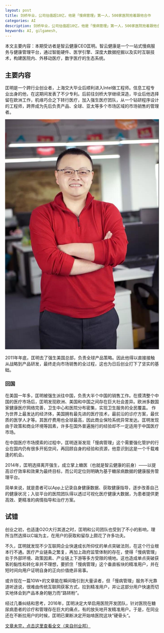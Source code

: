 ```yaml
---
layout: post
title: 剑桥毕业，公司估值超10亿，他是「慢病管理」第一人，500家医院抢着跟他合作
categories: AI
description: 剑桥毕业，公司估值超10亿，他是「慢病管理」第一人，500家医院抢着跟他合作
keywords: AI, gilgamesh,
---
```


本文主要内容：本期受访者是智云健康CEO匡明。智云健康是一个一站式慢病服务与健康管理平台，通过智能硬件、医学引擎、深度大数据挖掘以及实时互联技术，构建医院内、外移动医疗，数字医疗的生态系统。

<!-- more -->

## 主要内容

匡明是一个跨行业创业者，上海交大毕业后顺利进入Intel做工程师。信息工程专业出身的他，在这期间发表了不少专利。后前往剑桥大学继续深造，毕业后他选择留在欧洲工作，机缘巧合之下转行医疗，加入强生医疗团队，从一个钻研程序设计的工程师，跨界成为先后负责产品、全球、亚太等多个市场区域的市场销售的管理者。

![images](/images/AI/2018-3-11-kuangming.jpg)

2011年年底，匡明去了强生美国总部，负责全球产品策略。因此他得以直接接触从战略到产品研发，最终走向市场销售的全过程，这也为日后创业打下了坚实的基础。

### 回国

在美国一年多，匡明被强生派往中国，负责大半个中国的销售工作。在摸清整个中国的医疗市场后，匡明发现欧洲、美国和中国之间存在巨大社会差异。欧洲多数国家健康医疗网络完善，卫生中心和医院分布密集，实现卫生服务的全民覆盖。
作为世界上最发达的经济体，美国拥有最先进的医疗技术，最前沿的诊疗方案，最优质的医学人才等。其医疗费用也全球最高，因此商业保险系统异常发达。匡明发现由于政策和商业环境等因素，许多在国外普遍施行的经验却不一定适用于中国医疗市场。
 
在中国医疗市场摸索的过程中，匡明逐渐发现「慢病管理」这个需要强化管护的行业在国内仍有很多开拓空间，再回顾自身的经验和资源，他意识到这是一个千载难逢的机会。

2014年，匡明选择离开强生，成立掌上糖医（也就是智云健康的前身）——以提高诊疗效率和效果为最终目标，而公司定位则明确为基于糖尿病数据的健康服务管理平台。

简单来说，就是患者可以App上记录自身健康数据、获取健康指导，逐步改善自己的健康状况；入驻平台的医院团队得以透过可视化医疗健康大数据，为患者提供更高效、更精准的病情指导和治疗方案。

## 试错

创业之初，也适逢O2O大行其道之时，匡明和公司团队也受到了不小的影响，理所当然选择以C端为主，在用户的获取和留存上颇花了许多功夫。
 
不久，匡明就发现不少互联网企业快速成长所仰仗的单点突破法则，在这个行业根本行不通。医疗产业链条之繁复，再加上政府监管体制的存在，使得「慢病管理」处于外部环境、政策因素、产业链上下游等多方受限的境地。这也造成单点突破获客的黏性和转化率并不理想，要抓住「慢病管理」这个垂直板块的精准用户，并在短时间向用户证明自身的正向价值绝非易事。
 
或许现在一篇10W+的文章能在瞬间吸引到大量读者，但「慢病管理」服务不光靠道听途说，很难由传统互联网获客方式，拉到精准用户，并让这部分用户快速而切实地体会到产品本身的魅力而“路转粉”。
 
经过几番纠结和思考，2016年，匡明决定大举启用医院开发团队，针对医院在糖尿病患者的诊疗和管理存在巨大的痛点，有的放矢地开发精准用户。于是，在同业还在不断拉用户的时候，匡明已果断决定开始啃医院这块“硬骨头“。

[文章未完，点击这里查看全文（来自创业邦）](https://mp.weixin.qq.com/s/yFSoSUiWSIPO9N-FAi5vsQ)